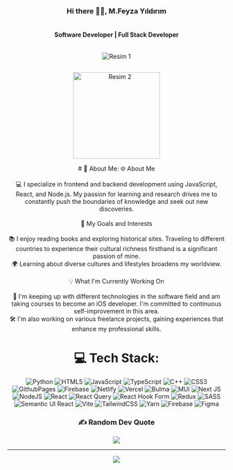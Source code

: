 <div style="display: flex; justify-content: center; flex-direction: column; text-align: center;">

### Hi there 🤘🏻, M.Feyza Yıldırım
#### Software Developer | Full Stack Developer

<div style="display: flex; justify-content: center; flex-direction: column; text-align: center;">
  <p><img src="https://i.imgur.com/A6bWGFl.gif" alt="Resim 1"/></p>
  <p><img src="https://cdnb.artstation.com/p/assets/images/images/028/991/999/original/anna-havrylyukh-.gif?1596125112" width="200" height="200" alt="Resim 2"/></p>
</div>
<div/>
# 💫 About Me:
🌐 About Me<br><br>💻 I specialize in frontend and backend development using JavaScript, React, and Node.js. My passion for learning and research drives me to constantly push the boundaries of knowledge and seek out new discoveries.<br><br>🚀 My Goals and Interests<br><br>📚 I enjoy reading books and exploring historical sites. Traveling to different countries to experience their cultural richness firsthand is a significant passion of mine.<br>🌍 Learning about diverse cultures and lifestyles broadens my worldview.<br><br>💡 What I'm Currently Working On<br><br>📱 I'm keeping up with different technologies in the software field and am taking courses to become an iOS developer. I'm committed to continuous self-improvement in this area.<br>🛠 I'm also working on various freelance projects, gaining experiences that enhance my professional skills.


# 💻 Tech Stack:
![Python](https://img.shields.io/badge/python-3670A0?style=flat&logo=python&logoColor=ffdd54) ![HTML5](https://img.shields.io/badge/html5-%23E34F26.svg?style=flat&logo=html5&logoColor=white) ![JavaScript](https://img.shields.io/badge/javascript-%23323330.svg?style=flat&logo=javascript&logoColor=%23F7DF1E) ![TypeScript](https://img.shields.io/badge/typescript-%23007ACC.svg?style=flat&logo=typescript&logoColor=white) ![C++](https://img.shields.io/badge/c++-%2300599C.svg?style=flat&logo=c%2B%2B&logoColor=white) ![CSS3](https://img.shields.io/badge/css3-%231572B6.svg?style=flat&logo=css3&logoColor=white) ![GithubPages](https://img.shields.io/badge/github%20pages-121013?style=flat&logo=github&logoColor=white) ![Firebase](https://img.shields.io/badge/firebase-%23039BE5.svg?style=flat&logo=firebase) ![Netlify](https://img.shields.io/badge/netlify-%23000000.svg?style=flat&logo=netlify&logoColor=#00C7B7) ![Vercel](https://img.shields.io/badge/vercel-%23000000.svg?style=flat&logo=vercel&logoColor=white) ![Bulma](https://img.shields.io/badge/bulma-00D0B1?style=flat&logo=bulma&logoColor=white) ![MUI](https://img.shields.io/badge/MUI-%230081CB.svg?style=flat&logo=mui&logoColor=white) ![Next JS](https://img.shields.io/badge/Next-black?style=flat&logo=next.js&logoColor=white) ![NodeJS](https://img.shields.io/badge/node.js-6DA55F?style=flat&logo=node.js&logoColor=white) ![React](https://img.shields.io/badge/react-%2320232a.svg?style=flat&logo=react&logoColor=%2361DAFB) ![React Query](https://img.shields.io/badge/-React%20Query-FF4154?style=flat&logo=react%20query&logoColor=white) ![React Hook Form](https://img.shields.io/badge/React%20Hook%20Form-%23EC5990.svg?style=flat&logo=reacthookform&logoColor=white) ![Redux](https://img.shields.io/badge/redux-%23593d88.svg?style=flat&logo=redux&logoColor=white) ![SASS](https://img.shields.io/badge/SASS-hotpink.svg?style=flat&logo=SASS&logoColor=white) ![Semantic UI React](https://img.shields.io/badge/Semantic%20UI%20React-%2335BDB2.svg?style=flat&logo=SemanticUIReact&logoColor=white) ![Vite](https://img.shields.io/badge/vite-%23646CFF.svg?style=flat&logo=vite&logoColor=white) ![TailwindCSS](https://img.shields.io/badge/tailwindcss-%2338B2AC.svg?style=flat&logo=tailwind-css&logoColor=white) ![Yarn](https://img.shields.io/badge/yarn-%232C8EBB.svg?style=flat&logo=yarn&logoColor=white) ![Firebase](https://img.shields.io/badge/Firebase-039BE5?style=flat&logo=Firebase&logoColor=white) ![Figma](https://img.shields.io/badge/figma-%23F24E1E.svg?style=flat&logo=figma&logoColor=white)


### ✍️ Random Dev Quote
![](https://quotes-github-readme.vercel.app/api?type=horizontal&theme=radical)

---
[![](https://visitcount.itsvg.in/api?id=Mfeyza&icon=0&color=0)](https://visitcount.itsvg.in)

<!-- Proudly created with GPRM ( https://gprm.itsvg.in ) -->
